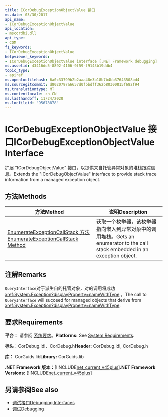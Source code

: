 ```yaml
---
title: ICorDebugExceptionObjectValue 接口
ms.date: 03/30/2017
api_name:
- ICorDebugExceptionObjectValue
api_location:
- mscordbi.dll
api_type:
- COM
f1_keywords:
- ICorDebugExceptionObjectValue
helpviewer_keywords:
- ICorDebugExceptionObjectValue interface [.NET Framework debugging]
ms.assetid: 43416dd5-8892-4106-9f59-f9143b19ddb4
topic_type:
- apiref
ms.openlocfilehash: 6a0c33799b2b2aaa48e3b18b7b4bb37643508bd4
ms.sourcegitcommit: d8020797a6657d0fbbdff362b80300815f682f94
ms.translationtype: MT
ms.contentlocale: zh-CN
ms.lasthandoff: 11/24/2020
ms.locfileid: "95678878"
---
```

# <a name="icordebugexceptionobjectvalue-interface"></a><span data-ttu-id="bb977-102">ICorDebugExceptionObjectValue 接口</span><span class="sxs-lookup"><span data-stu-id="bb977-102">ICorDebugExceptionObjectValue Interface</span></span>

<span data-ttu-id="bb977-103">扩展 "ICorDebugObjectValue" 接口，以提供来自托管异常对象的堆栈跟踪信息。</span><span class="sxs-lookup"><span data-stu-id="bb977-103">Extends the "ICorDebugObjectValue" interface to provide stack trace information from a managed exception object.</span></span>  
  
## <a name="methods"></a><span data-ttu-id="bb977-104">方法</span><span class="sxs-lookup"><span data-stu-id="bb977-104">Methods</span></span>  
  
|<span data-ttu-id="bb977-105">方法</span><span class="sxs-lookup"><span data-stu-id="bb977-105">Method</span></span>|<span data-ttu-id="bb977-106">说明</span><span class="sxs-lookup"><span data-stu-id="bb977-106">Description</span></span>|  
|------------|-----------------|  
|[<span data-ttu-id="bb977-107">EnumerateExceptionCallStack 方法</span><span class="sxs-lookup"><span data-stu-id="bb977-107">EnumerateExceptionCallStack Method</span></span>](icordebugexceptionobjectvalue-enumerateexceptioncallstack-method.md)|<span data-ttu-id="bb977-108">获取一个枚举器，该枚举器指向嵌入到异常对象中的调用堆栈。</span><span class="sxs-lookup"><span data-stu-id="bb977-108">Gets an enumerator to the call stack embedded in an exception object.</span></span>|  
  
## <a name="remarks"></a><span data-ttu-id="bb977-109">注解</span><span class="sxs-lookup"><span data-stu-id="bb977-109">Remarks</span></span>  

 <span data-ttu-id="bb977-110">`QueryInterface`对于派生自的托管对象，对的调用将成功 <xref:System.Exception?displayProperty=nameWithType> 。</span><span class="sxs-lookup"><span data-stu-id="bb977-110">The call to `QueryInterface` will succeed for managed objects that derive from <xref:System.Exception?displayProperty=nameWithType>.</span></span>  
  
## <a name="requirements"></a><span data-ttu-id="bb977-111">要求</span><span class="sxs-lookup"><span data-stu-id="bb977-111">Requirements</span></span>  

 <span data-ttu-id="bb977-112">**平台：** 请参阅 [系统要求](../../get-started/system-requirements.md)。</span><span class="sxs-lookup"><span data-stu-id="bb977-112">**Platforms:** See [System Requirements](../../get-started/system-requirements.md).</span></span>  
  
 <span data-ttu-id="bb977-113">**标头**：CorDebug.idl、CorDebug.h</span><span class="sxs-lookup"><span data-stu-id="bb977-113">**Header:** CorDebug.idl, CorDebug.h</span></span>  
  
 <span data-ttu-id="bb977-114">**库：** CorGuids.lib</span><span class="sxs-lookup"><span data-stu-id="bb977-114">**Library:** CorGuids.lib</span></span>  
  
 <span data-ttu-id="bb977-115">**.NET Framework 版本：**[!INCLUDE[net_current_v45plus](../../../../includes/net-current-v45plus-md.md)]</span><span class="sxs-lookup"><span data-stu-id="bb977-115">**.NET Framework Versions:** [!INCLUDE[net_current_v45plus](../../../../includes/net-current-v45plus-md.md)]</span></span>  
  
## <a name="see-also"></a><span data-ttu-id="bb977-116">另请参阅</span><span class="sxs-lookup"><span data-stu-id="bb977-116">See also</span></span>

- [<span data-ttu-id="bb977-117">调试接口</span><span class="sxs-lookup"><span data-stu-id="bb977-117">Debugging Interfaces</span></span>](debugging-interfaces.md)
- [<span data-ttu-id="bb977-118">调试</span><span class="sxs-lookup"><span data-stu-id="bb977-118">Debugging</span></span>](index.md)
